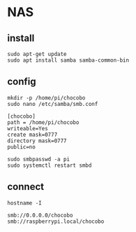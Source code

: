 # NAS

## install
```
sudo apt-get update
sudo apt install samba samba-common-bin
```

## config
```
mkdir -p /home/pi/chocobo
sudo nano /etc/samba/smb.conf
```
```
[chocobo]
path = /home/pi/chocobo
writeable=Yes
create mask=0777
directory mask=0777
public=no
```
```
sudo smbpasswd -a pi
sudo systemctl restart smbd
```

## connect
```
hostname -I
```
```
smb://0.0.0.0/chocobo
smb://raspberrypi.local/chocobo
```
